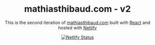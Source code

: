 <h1 align="center">
  mathiasthibaud.com - v2
</h1>
<p align="center">
  This is the second iteration of <a href="https://www.mathiasthibaud.com/" target="_blank">mathiasthibaud.com</a> built with <a href="https://reactjs.org/" target="_blank">React</a> and hosted with <a href="https://www.netlify.com/" target="_blank">Netlify</a>
</p>
<div align="center">
  <a href="https://app.netlify.com/sites/mathiasthibaud-v2/deploys" target="_blank">
    <img src="https://api.netlify.com/api/v1/badges/1a73e351-88f5-47be-bb88-8104722e9bd2/deploy-status" alt="Netlify Status" />
  </a>
</div>
